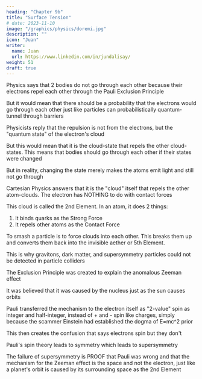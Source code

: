 ```yaml
---
heading: "Chapter 9b"
title: "Surface Tension"
# date: 2023-11-10
image: "/graphics/physics/doremi.jpg"
description: ""
icon: "Juan"
writer:
  name: Juan
  url: https://www.linkedin.com/in/jundalisay/
weight: 51
draft: true
---
```



Physics says that 2 bodies do not go through each other because their electrons repel each other through the Pauli Exclusion Principle

But it would mean that there should be a probability that the electrons would go through each other just like particles can probabilistically quantum-tunnel through barriers

Physicists reply that the repulsion is not from the electrons, but the "quantum state" of the electron's cloud

But this would mean that it is the cloud-state that repels the other cloud-states. This means that bodies should go through each other if their states were changed

But in reality, changing the state merely makes the atoms emit light and still not go through

Cartesian Physics answers that it is the "cloud" itself that repels the other atom-clouds. The electron has NOTHING to do with contact forces

This cloud is called the 2nd Element. In an atom, it does 2 things:

1. It binds quarks as the Strong Force
2. It repels other atoms as the Contact Force 

To smash a particle is to force clouds into each other. This breaks them up and converts them back into the invisible aether or 5th Element.

This is why gravitons, dark matter, and supersymmetry particles could not be detected in particle colliders

The Exclusion Principle was created to explain the anomalous Zeeman effect 

It was believed that it was caused by the nucleus just as the sun causes orbits

Pauli transferred the mechanism to the electron itself as "2-value" spin as integer and half-integer, instead of + and - spin like charges, simply because the scammer Einstein had established the dogma of E=mc^2 prior

This then creates the confusion that says electrons spin but they don't

Pauli's spin theory leads to symmetry which leads to supersymmetry

The failure of supersymmetry is PROOF that Pauli was wrong and that the mechanism for the Zeeman effect is the space and not the electron, just like a planet's orbit is caused by its surrounding space as the 2nd Element